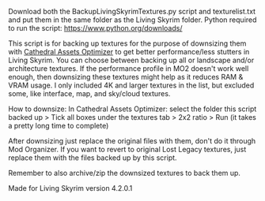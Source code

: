 Download both the BackupLivingSkyrimTextures.py script and texturelist.txt and put them in the same folder as the Living Skyrim folder.
Python required to run the script: https://www.python.org/downloads/

This script is for backing up textures for the purpose of downsizing them with [Cathedral Assets Optimizer](https://www.nexusmods.com/skyrimspecialedition/mods/23316) to get better performance/less stutters in Living Skyrim. You can choose between backing up all or landscape and/or architecture textures. If the performance profile in MO2 doesn't work well enough, then downsizing these textures might help as it reduces RAM & VRAM usage. I only included 4K and larger textures in the list, but excluded some, like interface, map, and sky/cloud textures.

How to downsize:
In Cathedral Assets Optimizer: select the folder this script backed up > Tick all boxes under the textures tab > 2x2 ratio > Run (it takes a pretty long time to complete)

After downsizing just replace the original files with them, don't do it through Mod Organizer. If you want to revert to original Lost Legacy textures, just replace them with the files backed up by this script.

Remember to also archive/zip the downsized textures to back them up.

Made for Living Skyrim version 4.2.0.1
